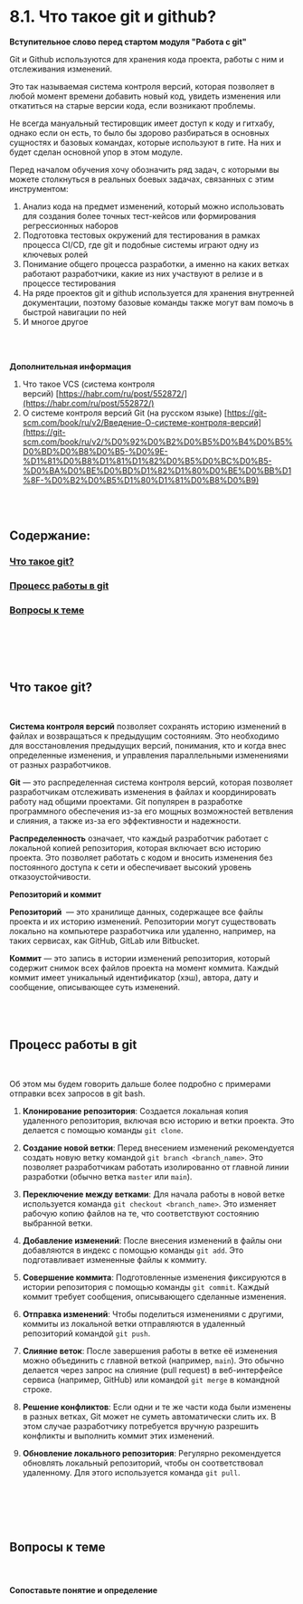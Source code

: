 # 8.1. Что такое git и github?

**Вступительное слово перед стартом модуля "Работа с git"**

Git и Github используются для хранения кода проекта, работы с ним и отслеживания изменений.

Это так называемая система контроля версий, которая позволяет в любой момент времени добавить новый код, увидеть изменения или откатиться на старые версии кода, если возникают проблемы.

Не всегда мануальный тестировщик имеет доступ к коду и гитхабу, однако если он есть, то было бы здорово разбираться в основных сущностях и базовых командах, которые используют в гите. На них и будет сделан основной упор в этом модуле.

Перед началом обучения хочу обозначить ряд задач, с которыми вы можете столкнуться в реальных боевых задачах, связанных с этим инструментом:

1. Анализ кода на предмет изменений, который можно использовать для создания более точных тест-кейсов или формирования регрессионных наборов
2. Подготовка тестовых окружений для тестирования в рамках процесса CI/CD, где git и подобные системы играют одну из ключевых ролей 
3. Понимание общего процесса разработки, а именно на каких ветках работают разработчики, какие из них участвуют в релизе и в процессе тестирования
4. На ряде проектов git и github используется для хранения внутренней документации, поэтому базовые команды также могут вам помочь в быстрой навигации по ней
5. И многое другое
<br>
<br>

**Дополнительная информация**

1. Что такое VCS (система контроля версий) [https://habr.com/ru/post/552872/](https://habr.com/ru/post/552872/)
2. О системе контроля версий Git (на русском языке) [https://git-scm.com/book/ru/v2/Введение-О-системе-контроля-версий](https://git-scm.com/book/ru/v2/%D0%92%D0%B2%D0%B5%D0%B4%D0%B5%D0%BD%D0%B8%D0%B5-%D0%9E-%D1%81%D0%B8%D1%81%D1%82%D0%B5%D0%BC%D0%B5-%D0%BA%D0%BE%D0%BD%D1%82%D1%80%D0%BE%D0%BB%D1%8F-%D0%B2%D0%B5%D1%80%D1%81%D0%B8%D0%B9)
<br>
<br>

## Содержание:
### [Что такое git?](#text1)
### [Процесс работы в git](#text2)
### [Вопросы к теме](#task1)
<br>
<br>
<br>
<br>

<a id='text1'></a>
## **Что такое git?**
<br>

**Система контроля версий** позволяет сохранять историю изменений в файлах и возвращаться к предыдущим состояниям. Это необходимо для восстановления предыдущих версий, понимания, кто и когда внес определенные изменения, и управления параллельными изменениями от разных разработчиков.

**Git** — это распределенная система контроля версий, которая позволяет разработчикам отслеживать изменения в файлах и координировать работу над общими проектами. Git популярен в разработке программного обеспечения из-за его мощных возможностей ветвления и слияния, а также из-за его эффективности и надежности.

**Распределенность** означает, что каждый разработчик работает с локальной копией репозитория, которая включает всю историю проекта. Это позволяет работать с кодом и вносить изменения без постоянного доступа к сети и обеспечивает высокий уровень отказоустойчивости.

**Репозиторий и коммит**

**Репозиторий**  — это хранилище данных, содержащее все файлы проекта и их историю изменений. Репозитории могут существовать локально на компьютере разработчика или удаленно, например, на таких сервисах, как GitHub, GitLab или Bitbucket.

**Коммит** — это запись в истории изменений репозитория, который содержит снимок всех файлов проекта на момент коммита. Каждый коммит имеет уникальный идентификатор (хэш), автора, дату и сообщение, описывающее суть изменений.
<br>
<br>
<br>
<br>

<a id='text2'></a>
## **Процесс работы в git**
<br>

Об этом мы будем говорить дальше более подробно с примерами отправки всех запросов в git bash.

1. **Клонирование репозитория**: Создается локальная копия удаленного репозитория, включая всю историю и ветки проекта. Это делается с помощью команды `git clone`.
    
2. **Создание новой ветки**: Перед внесением изменений рекомендуется создать новую ветку командой `git branch <branch_name>`. Это позволяет разработчикам работать изолированно от главной линии разработки (обычно ветка `master` или `main`).
    
3. **Переключение между ветками**: Для начала работы в новой ветке используется команда `git checkout <branch_name>`. Это изменяет рабочую копию файлов на те, что соответствуют состоянию выбранной ветки.
    
4. **Добавление изменений**: После внесения изменений в файлы они добавляются в индекс с помощью команды `git add`. Это подготавливает измененные файлы к коммиту.
    
5. **Совершение коммита**: Подготовленные изменения фиксируются в истории репозитория с помощью команды `git commit`. Каждый коммит требует сообщения, описывающего сделанные изменения.
    
6. **Отправка изменений**: Чтобы поделиться изменениями с другими, коммиты из локальной ветки отправляются в удаленный репозиторий командой `git push`.
    
7. **Слияние веток**: После завершения работы в ветке её изменения можно объединить с главной веткой (например, `main`). Это обычно делается через запрос на слияние (pull request) в веб-интерфейсе сервиса (например, GitHub) или командой `git merge` в командной строке.
    
8. **Решение конфликтов**: Если одни и те же части кода были изменены в разных ветках, Git может не суметь автоматически слить их. В этом случае разработчику потребуется вручную разрешить конфликты и выполнить коммит этих изменений.
    
9. **Обновление локального репозитория**: Регулярно рекомендуется обновлять локальный репозиторий, чтобы он соответствовал удаленному. Для этого используется команда `git pull`.
<br>
<br>
<br>
<br>

<a id='task1'></a>
## Вопросы к теме
<br>

#### Сопоставьте понятие и определение
<br>

<image src="/img/8.1. pic1.png" alt="">
<br>
